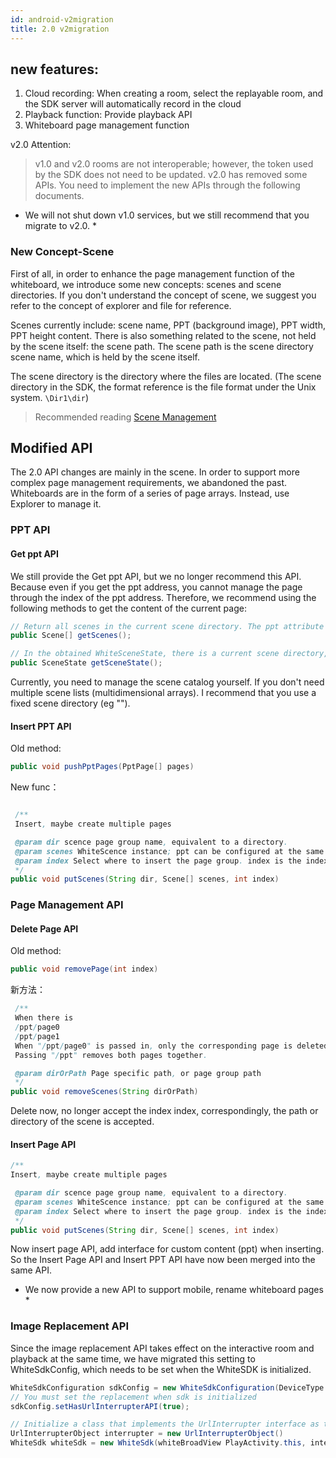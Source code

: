```yaml
---
id: android-v2migration
title: 2.0 v2migration
---
```


## new features:

1. Cloud recording: When creating a room, select the replayable room, and the SDK server will automatically record in the cloud
1. Playback function: Provide playback API
1. Whiteboard page management function

v2.0 Attention:

> v1.0 and v2.0 rooms are not interoperable; however, the token used by the SDK does not need to be updated.
v2.0 has removed some APIs. You need to implement the new APIs through the following documents.

* We will not shut down v1.0 services, but we still recommend that you migrate to v2.0. *

### New Concept-Scene

First of all, in order to enhance the page management function of the whiteboard, we introduce some new concepts: scenes and scene directories.
If you don't understand the concept of scene, we suggest you refer to the concept of explorer and file for reference.

Scenes currently include: scene name, PPT (background image), PPT width, PPT height content.
There is also something related to the scene, not held by the scene itself: the scene path. The scene path is the scene directory scene name, which is held by the scene itself.

The scene directory is the directory where the files are located. (The scene directory in the SDK, the format reference is the file format under the Unix system. `\Dir1\dir`)

> Recommended reading [Scene Management](./scenes.md) 

## Modified API

The 2.0 API changes are mainly in the scene. In order to support more complex page management requirements, we abandoned the past. Whiteboards are in the form of a series of page arrays. Instead, use Explorer to manage it.

### PPT API

#### Get ppt API

We still provide the Get ppt API, but we no longer recommend this API. Because even if you get the ppt address, you cannot manage the page through the index of the ppt address. Therefore, we recommend using the following methods to get the content of the current page:

```Java
// Return all scenes in the current scene directory. The ppt attribute may be empty.
public Scene[] getScenes();

// In the obtained WhiteSceneState, there is a current scene directory, a list of all scenes under the scene directory, and an index of the current scene in the scene list.
public SceneState getSceneState();
```

Currently, you need to manage the scene catalog yourself. If you don't need multiple scene lists (multidimensional arrays). I recommend that you use a fixed scene directory (eg "\").

#### Insert PPT API

Old method:

```Java
public void pushPptPages(PptPage[] pages)
```

New func：

```Java

 /**
 Insert, maybe create multiple pages

 @param dir scence page group name, equivalent to a directory.
 @param scenes WhiteScence instance; ppt can be configured at the same time when generating WhiteScence
 @param index Select where to insert the page group. index is the index position of the new scence. If you want to put it at the end, you can pass in NSUIntegerMax.
 */
public void putScenes(String dir, Scene[] scenes, int index)
```

### Page Management API

#### Delete Page API

Old method:

```Java
public void removePage(int index)
```

新方法：

```Java
 /**
 When there is
 /ppt/page0
 /ppt/page1
 When "/ppt/page0" is passed in, only the corresponding page is deleted.
 Passing "/ppt" removes both pages together.

 @param dirOrPath Page specific path, or page group path
 */
public void removeScenes(String dirOrPath)
```

Delete now, no longer accept the index index, correspondingly, the path or directory of the scene is accepted.

#### Insert Page API

```Java
/**
Insert, maybe create multiple pages

 @param dir scence page group name, equivalent to a directory.
 @param scenes WhiteScence instance; ppt can be configured at the same time when generating WhiteScence
 @param index Select where to insert the page group. index is the index position of the new scence. If you want to put it at the end, you can pass in NSUIntegerMax.
 */
public void putScenes(String dir, Scene[] scenes, int index)
```

Now insert page API, add interface for custom content (ppt) when inserting. So the Insert Page API and Insert PPT API have now been merged into the same API.

* We now provide a new API to support mobile, rename whiteboard pages *

### Image Replacement API

Since the image replacement API takes effect on the interactive room and playback at the same time, we have migrated this setting to WhiteSdkConfig, which needs to be set when the WhiteSDK is initialized.

```Java
WhiteSdkConfiguration sdkConfig = new WhiteSdkConfiguration(DeviceType.touch, 10, 0.1);
// You must set the replacement when sdk is initialized
sdkConfig.setHasUrlInterrupterAPI(true);

// Initialize a class that implements the UrlInterrupter interface as the WhiteSDK initialization parameter.
UrlInterrupterObject interrupter = new UrlInterrupterObject()
WhiteSdk whiteSdk = new WhiteSdk(whiteBroadView PlayActivity.this, interrupter);
```